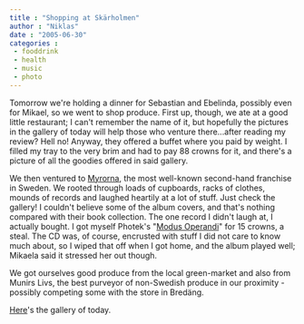 ```yaml
---
title : "Shopping at Skärholmen"
author : "Niklas"
date : "2005-06-30"
categories : 
 - fooddrink
 - health
 - music
 - photo
---
```


Tomorrow we're holding a dinner for Sebastian and Ebelinda, possibly even for Mikael, so we went to shop produce. First up, though, we ate at a good little restaurant; I can't remember the name of it, but hopefully the pictures in the gallery of today will help those who venture there...after reading my review? Hell no! Anyway, they offered a buffet where you paid by weight. I filled my tray to the very brim and had to pay 88 crowns for it, and there's a picture of all the goodies offered in said gallery.

We then ventured to [Myrorna](http://www.myrorna.se), the most well-known second-hand franchise in Sweden. We rooted through loads of cupboards, racks of clothes, mounds of records and laughed heartily at a lot of stuff. Just check the gallery! I couldn't believe some of the album covers, and that's nothing compared with their book collection. The one record I didn't laugh at, I actually bought. I got myself Photek's "[Modus Operandi](http://www.allmusic.com/cg/amg.dll?p=amg&sql=10:rh9hs31ia3vg)" for 15 crowns, a steal. The CD was, of course, encrusted with stuff I did not care to know much about, so I wiped that off when I got home, and the album played well; Mikaela said it stressed her out though.

We got ourselves good produce from the local green-market and also from Munirs Livs, the best purveyor of non-Swedish produce in our proximity - possibly competing some with the store in Bredäng.

[Here](https://niklasblog.com/bilder/2005-06-30)'s the gallery of today.
